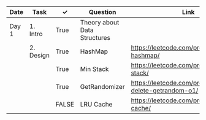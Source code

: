 | Date  | Task      | ✓     | Question                     | Link                                                      | Difficulty |
|-------|-----------|-------|------------------------------|-----------------------------------------------------------|------------|
| Day 1 | 1. Intro  | True | Theory about Data Structures |                                                           |            |
|       | 2. Design | True | HashMap                      | https://leetcode.com/problems/design-hashmap/             | Easy       |
|       |           | True | Min Stack                    | https://leetcode.com/problems/min-stack/                  | Easy       |
|       |           | True | GetRandomizer                | https://leetcode.com/problems/insert-delete-getrandom-o1/ | Medium     |
|       |           | FALSE | LRU Cache                    | https://leetcode.com/problems/lru-cache/                  | Medium     |
